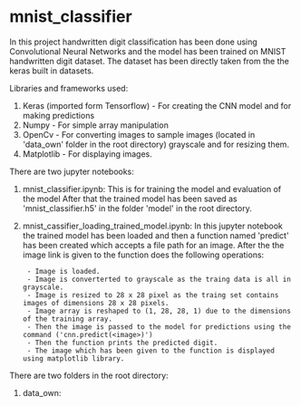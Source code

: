# mnist_classifier
In this project handwritten digit classification has been done using Convolutional Neural Networks and the model has been trained on MNIST handwritten digit dataset.
The dataset has been directly taken from the the keras built in datasets.

Libraries and frameworks used:

1. Keras (imported form Tensorflow) - For creating the CNN model and for making predictions
2. Numpy - For simple array manipulation
3. OpenCv - For converting images to sample images (located in 'data_own' folder in the root directory) grayscale and for resizing them.
4. Matplotlib - For displaying images.

There are two jupyter notebooks:

1. mnist_classifier.ipynb:
        This is for training the model and evaluation of the model After that the trained model has been saved as 'mnist_classifier.h5' in the folder 'model' in the root directory.
  
        
2. mnist_cassifier_loading_trained_model.ipynb:
        In this jupyter notebook the trained model has been loaded and then a function named 'predict' has been created which accepts a file path for an image. After the the image link is given to the 
        function does the following operations:
        
        - Image is loaded.
        - Image is converterted to grayscale as the traing data is all in grayscale.
        - Image is resized to 28 x 28 pixel as the traing set contains images of dimensions 28 x 28 pixels.
        - Image array is reshaped to (1, 28, 28, 1) due to the dimensions of the training array.
        - Then the image is passed to the model for predictions using the command ('cnn.predict(<image>)')
        - Then the function prints the predicted digit.
        - The image which has been given to the function is displayed using matplotlib library.
   
  
  There are two folders in the root directory:
  
  1. data_own: 
